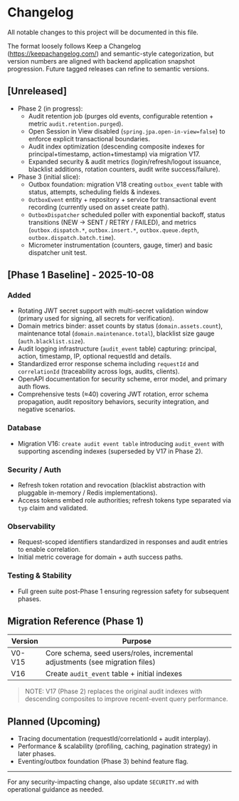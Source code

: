 # Changelog

All notable changes to this project will be documented in this file.

The format loosely follows Keep a Changelog (https://keepachangelog.com/) and semantic-style categorization, but version numbers are aligned with backend application snapshot progression. Future tagged releases can refine to semantic versions.

## [Unreleased]
- Phase 2 (in progress):
  - Audit retention job (purges old events, configurable retention + metric `audit.retention.purged`).
  - Open Session in View disabled (`spring.jpa.open-in-view=false`) to enforce explicit transactional boundaries.
  - Audit index optimization (descending composite indexes for principal+timestamp, action+timestamp) via migration V17.
  - Expanded security & audit metrics (login/refresh/logout issuance, blacklist additions, rotation counters, audit write success/failure).
 - Phase 3 (initial slice):
   - Outbox foundation: migration V18 creating `outbox_event` table with status, attempts, scheduling fields & indexes.
   - `OutboxEvent` entity + repository + service for transactional event recording (currently used on asset create path).
   - `OutboxDispatcher` scheduled poller with exponential backoff, status transitions (NEW → SENT / RETRY / FAILED), and metrics (`outbox.dispatch.*`, `outbox.insert.*`, `outbox.queue.depth`, `outbox.dispatch.batch.time`).
   - Micrometer instrumentation (counters, gauge, timer) and basic dispatcher unit test.

## [Phase 1 Baseline] - 2025-10-08
### Added
- Rotating JWT secret support with multi-secret validation window (primary used for signing, all secrets for verification).
- Domain metrics binder: asset counts by status (`domain.assets.count`), maintenance total (`domain.maintenance.total`), blacklist size gauge (`auth.blacklist.size`).
- Audit logging infrastructure (`audit_event` table) capturing: principal, action, timestamp, IP, optional requestId and details.
- Standardized error response schema including `requestId` and `correlationId` (traceability across logs, audits, clients).
- OpenAPI documentation for security scheme, error model, and primary auth flows.
- Comprehensive tests (≈40) covering JWT rotation, error schema propagation, audit repository behaviors, security integration, and negative scenarios.

### Database
- Migration V16: `create audit event table` introducing `audit_event` with supporting ascending indexes (superseded by V17 in Phase 2).

### Security / Auth
- Refresh token rotation and revocation (blacklist abstraction with pluggable in-memory / Redis implementations).
- Access tokens embed role authorities; refresh tokens type separated via `typ` claim and validated.

### Observability
- Request-scoped identifiers standardized in responses and audit entries to enable correlation.
- Initial metric coverage for domain + auth success paths.

### Testing & Stability
- Full green suite post-Phase 1 ensuring regression safety for subsequent phases.

## Migration Reference (Phase 1)
| Version | Purpose |
|---------|---------|
| V0-V15  | Core schema, seed users/roles, incremental adjustments (see migration files) |
| V16     | Create `audit_event` table + initial indexes |

> NOTE: V17 (Phase 2) replaces the original audit indexes with descending composites to improve recent-event query performance.

## Planned (Upcoming)
- Tracing documentation (requestId/correlationId + audit interplay).
- Performance & scalability (profiling, caching, pagination strategy) in later phases.
- Eventing/outbox foundation (Phase 3) behind feature flag.

---
For any security-impacting change, also update `SECURITY.md` with operational guidance as needed.
